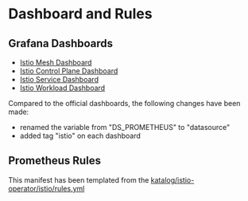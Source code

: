 # Dashboard and Rules

## Grafana Dashboards

- [Istio Mesh Dashboard](https://grafana.com/grafana/dashboards/7639-istio-mesh-dashboard)
- [Istio Control Plane Dashboard](https://grafana.com/grafana/dashboards/7645-istio-control-plane-dashboard/)
- [Istio Service Dashboard](https://grafana.com/grafana/dashboards/7636-istio-service-dashboard)
- [Istio Workload Dashboard](https://grafana.com/grafana/dashboards/7630-istio-workload-dashboard)

Compared to the official dashboards, the following changes have been made:

- renamed the variable from "DS_PROMETHEUS" to "datasource"
- added tag "istio" on each dashboard

## Prometheus Rules

This manifest has been templated from the [katalog/istio-operator/istio/rules.yml](https://github.com/istio/tools/blob/1.12.6/perf/stability/alertmanager/prometheusrule.yaml)